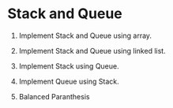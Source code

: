# Stack and Queue

1. Implement Stack and Queue using array.
2. Implement Stack and Queue using linked list.
3. Implement Stack using Queue.
4. Implement Queue using Stack.

5. Balanced Paranthesis